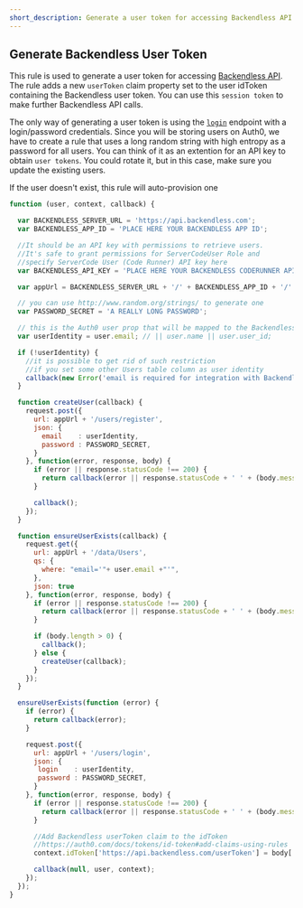 ```yaml
---
short_description: Generate a user token for accessing Backendless API
---
```

## Generate Backendless User Token

This rule is used to generate a user token for accessing [Backendless API](http://backendless.com/).
The rule adds a new `userToken` claim property set to the user idToken containing the Backendless user token.
You can use this `session token` to make further Backendless API calls.

The only way of generating a user token is using the [`login`](https://backendless.com/docs/rest/doc.html#users_login) endpoint with a login/password credentials.
Since you will be storing users on Auth0, we have to create a rule that uses a long random string with high entropy as a password for all users.
You can think of it as an extention for an API key to obtain `user tokens`. You could rotate it, but in this case, make sure you update the existing users.

If the user doesn't exist, this rule will auto-provision one

```js
function (user, context, callback) {

  var BACKENDLESS_SERVER_URL = 'https://api.backendless.com';
  var BACKENDLESS_APP_ID = 'PLACE HERE YOUR BACKENDLESS APP ID';

  //It should be an API key with permissions to retrieve users.
  //It's safe to grant permissions for ServerCodeUser Role and
  //specify ServerCode User (Code Runner) API key here
  var BACKENDLESS_API_KEY = 'PLACE HERE YOUR BACKENDLESS CODERUNNER API KEY';

  var appUrl = BACKENDLESS_SERVER_URL + '/' + BACKENDLESS_APP_ID + '/' + BACKENDLESS_API_KEY;

  // you can use http://www.random.org/strings/ to generate one
  var PASSWORD_SECRET = 'A REALLY LONG PASSWORD';

  // this is the Auth0 user prop that will be mapped to the Backendless user identity field in the db
  var userIdentity = user.email; // || user.name || user.user_id;

  if (!userIdentity) {
    //it is possible to get rid of such restriction
    //if you set some other Users table column as user identity
    callback(new Error('email is required for integration with Backendless'));
  }

  function createUser(callback) {
    request.post({
      url: appUrl + '/users/register',
      json: {
        email    : userIdentity,
        password : PASSWORD_SECRET,
      }
    }, function(error, response, body) {
      if (error || response.statusCode !== 200) {
        return callback(error || response.statusCode + ' ' + (body.message || body));
      }

      callback();
    });
  }

  function ensureUserExists(callback) {
    request.get({
      url: appUrl + '/data/Users',
      qs: {
        where: "email='"+ user.email +"'",
      },
      json: true
    }, function(error, response, body) {
      if (error || response.statusCode !== 200) {
        return callback(error || response.statusCode + ' ' + (body.message || body));
      }

      if (body.length > 0) {
        callback();
      } else {
        createUser(callback);
      }
    });
  }

  ensureUserExists(function (error) {
    if (error) {
      return callback(error);
    }

    request.post({
      url: appUrl + '/users/login',
      json: {
       login    : userIdentity,
       password : PASSWORD_SECRET,
      }
    }, function(error, response, body) {
      if (error || response.statusCode !== 200) {
        return callback(error || response.statusCode + ' ' + (body.message || body));
      }

      //Add Backendless userToken claim to the idToken
      //https://auth0.com/docs/tokens/id-token#add-claims-using-rules
      context.idToken['https://api.backendless.com/userToken'] = body['user-token'];

      callback(null, user, context);
    });
  });
}
```
